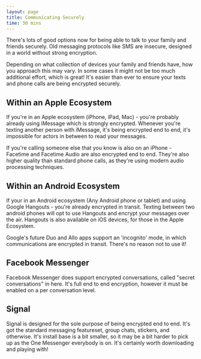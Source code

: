 ```yaml
---
layout: page
title: Communicating Securely
time: 30 mins
---
```


There's lots of good options now for being able to talk to your family and friends securely. Old messaging protocols like SMS are insecure, designed in a world without strong encryption. 

Depending on what collection of devices your family and friends have, how you approach this may vary. In some cases it might not be too much additional effort, which is great! It's easier than ever to ensure your texts and phone calls are being encrypted securely. 

## Within an Apple Ecosystem
If you're in an Apple ecosystem (iPhone, iPad, Mac) - you're probably already using iMessage which is strongly encrypted. Whenever you're texting another person with iMessage, it's being encrypted end to end, it's impossible for actors in between to read your messages. 

If you're calling someone else that you know is also on an iPhone - Facetime and Facetime Audio are also encrypted end to end. They're also higher quality than standard phone calls, as they're using modern audio processing techniques. 

## Within an Android Ecosystem
If your in an Android ecosystem (Any Android phone or tablet) and using Google Hangouts - you're already encrypted in transit. Texting between two android phones will opt to use Hangouts and encrypt your messages over the air. Hangouts is also available on iOS devices, for those in the Apple Ecosystem. 

Google's future Duo and Allo apps support an 'incognito' mode, in which communications are encrypted in transit. There's no reason not to use it!

## Facebook Messenger
Facebook Messenger does support encrypted conversations, called "secret conversations" in here. It's full end to end encryption, however it must be enabled on a per conversation level. 

## Signal 
Signal is designed for the sole purpose of being encrypted end to end. It's got the standard messaging featureset, group chats, stickers, and otherwise. It's install base is a bit smaller, so it may be a bit harder to pick up as the One Messenger everybody is on. It's certainly worth downloading and playing with!

